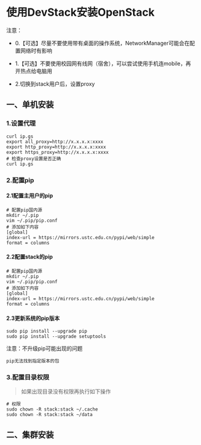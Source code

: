 # 使用DevStack安装OpenStack

注意：

- 0.【可选】尽量不要使用带有桌面的操作系统，NetworkManager可能会在配置网络时有影响

- 1.【可选】不要使用校园网有线网（宿舍），可以尝试使用手机连mobile，再开热点给电脑用

- 2.切换到stack用户后，设置proxy

## 一、单机安装

### 1.设置代理
```shell
curl ip.gs
export all_proxy=http://x.x.x.x:xxxx
export http_proxy=http://x.x.x.x:xxxx
export https_proxy=http://x.x.x.x:xxxx
# 检查proxy设置是否正确
curl ip.gs
```

### 2.配置pip

#### 2.1配置主用户的pip
```shell
# 配置pip国内源
mkdir ~/.pip
vim ~/.pip/pip.conf
# 添加如下内容
[global]
index-url = https://mirrors.ustc.edu.cn/pypi/web/simple
format = columns
```

#### 2.2配置stack的pip
```shell
# 配置pip国内源
mkdir ~/.pip
vim ~/.pip/pip.conf
# 添加如下内容
[global]
index-url = https://mirrors.ustc.edu.cn/pypi/web/simple
format = columns
```

#### 2.3更新系统的pip版本
```shell
sudo pip install --upgrade pip
sudo pip install --upgrade setuptools
```

注意：不升级pip可能出现的问题
```shell
pip无法找到指定版本的包
```

### 3.配置目录权限

> 如果出现目录没有权限再执行如下操作

```shell
# 权限
sudo chown -R stack:stack ~/.cache
sudo chown -R stack:stack ~/data
```

## 二、集群安装
